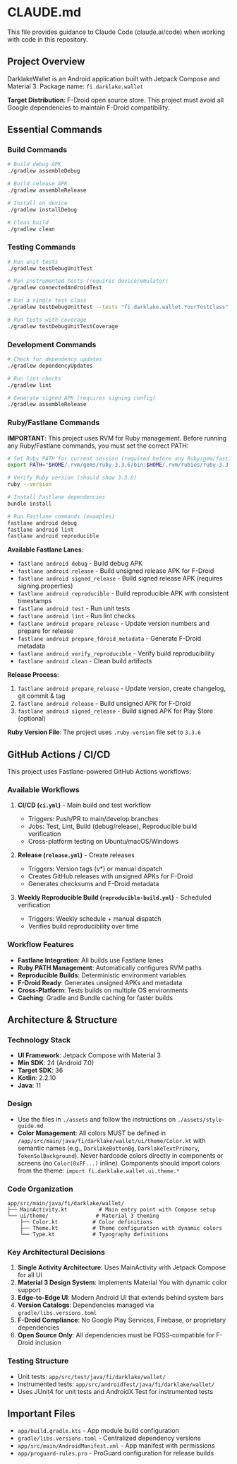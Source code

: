 # CLAUDE.md

This file provides guidance to Claude Code (claude.ai/code) when working with code in this repository.

## Project Overview

DarklakeWallet is an Android application built with Jetpack Compose and Material 3. Package name: `fi.darklake.wallet`

**Target Distribution**: F-Droid open source store. This project must avoid all Google dependencies to maintain F-Droid compatibility.

## Essential Commands

### Build Commands
```bash
# Build debug APK
./gradlew assembleDebug

# Build release APK
./gradlew assembleRelease

# Install on device
./gradlew installDebug

# Clean build
./gradlew clean
```

### Testing Commands
```bash
# Run unit tests
./gradlew testDebugUnitTest

# Run instrumented tests (requires device/emulator)
./gradlew connectedAndroidTest

# Run a single test class
./gradlew testDebugUnitTest --tests "fi.darklake.wallet.YourTestClass"

# Run tests with coverage
./gradlew testDebugUnitTestCoverage
```

### Development Commands
```bash
# Check for dependency updates
./gradlew dependencyUpdates

# Run lint checks
./gradlew lint

# Generate signed APK (requires signing config)
./gradlew assembleRelease
```

### Ruby/Fastlane Commands

**IMPORTANT**: This project uses RVM for Ruby management. Before running any Ruby/Fastlane commands, you must set the correct PATH:

```bash
# Set Ruby PATH for current session (required before any Ruby/gem/fastlane commands)
export PATH="$HOME/.rvm/gems/ruby-3.3.6/bin:$HOME/.rvm/rubies/ruby-3.3.6/bin:$PATH"

# Verify Ruby version (should show 3.3.6)
ruby --version

# Install Fastlane dependencies
bundle install

# Run Fastlane commands (examples)
fastlane android debug
fastlane android lint
fastlane android reproducible
```

**Available Fastlane Lanes**:
- `fastlane android debug` - Build debug APK
- `fastlane android release` - Build unsigned release APK for F-Droid
- `fastlane android signed_release` - Build signed release APK (requires signing.properties)
- `fastlane android reproducible` - Build reproducible APK with consistent timestamps
- `fastlane android test` - Run unit tests
- `fastlane android lint` - Run lint checks
- `fastlane android prepare_release` - Update version numbers and prepare for release
- `fastlane android prepare_fdroid_metadata` - Generate F-Droid metadata
- `fastlane android verify_reproducible` - Verify build reproducibility
- `fastlane android clean` - Clean build artifacts

**Release Process**:
1. `fastlane android prepare_release` - Update version, create changelog, git commit & tag
2. `fastlane android release` - Build unsigned APK for F-Droid
3. `fastlane android signed_release` - Build signed APK for Play Store (optional)

**Ruby Version File**: The project uses `.ruby-version` file set to `3.3.6`

## GitHub Actions / CI/CD

This project uses Fastlane-powered GitHub Actions workflows:

### Available Workflows

1. **CI/CD (`ci.yml`)** - Main build and test workflow
   - Triggers: Push/PR to main/develop branches
   - Jobs: Test, Lint, Build (debug/release), Reproducible build verification
   - Cross-platform testing on Ubuntu/macOS/Windows
   
2. **Release (`release.yml`)** - Create releases 
   - Triggers: Version tags (v*) or manual dispatch
   - Creates GitHub releases with unsigned APKs for F-Droid
   - Generates checksums and F-Droid metadata
   
3. **Weekly Reproducible Build (`reproducible-build.yml`)** - Scheduled verification
   - Triggers: Weekly schedule + manual dispatch
   - Verifies build reproducibility over time

### Workflow Features
- **Fastlane Integration**: All builds use Fastlane lanes
- **Ruby PATH Management**: Automatically configures RVM paths
- **Reproducible Builds**: Deterministic environment variables
- **F-Droid Ready**: Generates unsigned APKs and metadata
- **Cross-Platform**: Tests builds on multiple OS environments
- **Caching**: Gradle and Bundle caching for faster builds

## Architecture & Structure

### Technology Stack
- **UI Framework**: Jetpack Compose with Material 3
- **Min SDK**: 24 (Android 7.0)
- **Target SDK**: 36
- **Kotlin**: 2.2.10
- **Java**: 11

### Design
- Use the files in `./assets` and follow the instructions on `./assets/style-guide.md`
- **Color Management**: All colors MUST be defined in `/app/src/main/java/fi/darklake/wallet/ui/theme/Color.kt` with semantic names (e.g., `DarklakeButtonBg`, `DarklakeTextPrimary`, `TokenSolBackground`). Never hardcode colors directly in components or screens (no `Color(0xFF...)` inline). Components should import colors from the theme: `import fi.darklake.wallet.ui.theme.*`

### Code Organization
```
app/src/main/java/fi/darklake/wallet/
├── MainActivity.kt          # Main entry point with Compose setup
└── ui/theme/               # Material 3 theming
    ├── Color.kt           # Color definitions
    ├── Theme.kt           # Theme configuration with dynamic colors
    └── Type.kt            # Typography definitions
```

### Key Architectural Decisions
1. **Single Activity Architecture**: Uses MainActivity with Jetpack Compose for all UI
2. **Material 3 Design System**: Implements Material You with dynamic color support
3. **Edge-to-Edge UI**: Modern Android UI that extends behind system bars
4. **Version Catalogs**: Dependencies managed via `gradle/libs.versions.toml`
5. **F-Droid Compliance**: No Google Play Services, Firebase, or proprietary dependencies
6. **Open Source Only**: All dependencies must be FOSS-compatible for F-Droid inclusion

### Testing Structure
- Unit tests: `app/src/test/java/fi/darklake/wallet/`
- Instrumented tests: `app/src/androidTest/java/fi/darklake/wallet/`
- Uses JUnit4 for unit tests and AndroidX Test for instrumented tests

## Important Files

- `app/build.gradle.kts` - App module build configuration
- `gradle/libs.versions.toml` - Centralized dependency versions
- `app/src/main/AndroidManifest.xml` - App manifest with permissions
- `app/proguard-rules.pro` - ProGuard configuration for release builds
